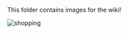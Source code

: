 This folder contains images for the wiki!

![shopping](https://user-images.githubusercontent.com/98122007/202615321-3343b7ec-0510-405f-9d06-4d01f7759af2.jpg)
